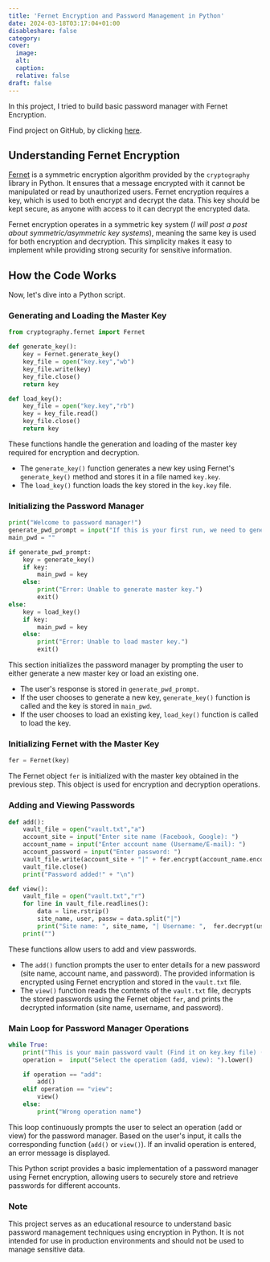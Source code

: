 ```yaml
---
title: 'Fernet Encryption and Password Management in Python'
date: 2024-03-18T03:17:04+01:00
disableshare: false
category:
cover:
  image:
  alt:
  caption:
  relative: false
draft: false
---
```


In this project, I tried to build basic password manager with Fernet Encryption.

Find project on GitHub, by clicking [here](https://github.com/heyitsazar/basic_password_manager).

## Understanding Fernet Encryption

[Fernet](https://cryptography.io/en/latest/fernet/) is a symmetric encryption algorithm provided by the `cryptography` library in Python. It ensures that a message encrypted with it cannot be manipulated or read by unauthorized users. Fernet encryption requires a key, which is used to both encrypt and decrypt the data. This key should be kept secure, as anyone with access to it can decrypt the encrypted data.

Fernet encryption operates in a symmetric key system (*I will post a post about symmetric/asymmetric key systems*), meaning the same key is used for both encryption and decryption. This simplicity makes it easy to implement while providing strong security for sensitive information.

## How the Code Works

Now, let's dive into a Python script.

### Generating and Loading the Master Key

```python
from cryptography.fernet import Fernet

def generate_key():
    key = Fernet.generate_key()
    key_file = open("key.key","wb")
    key_file.write(key)
    key_file.close()
    return key

def load_key():
    key_file = open("key.key","rb")
    key = key_file.read()
    key_file.close()
    return key
```

These functions handle the generation and loading of the master key required for encryption and decryption. 
- The `generate_key()` function generates a new key using Fernet's `generate_key()` method and stores it in a file named `key.key`.
- The `load_key()` function loads the key stored in the `key.key` file.

### Initializing the Password Manager

```python
print("Welcome to password manager!")
generate_pwd_prompt = input("If this is your first run, we need to generate a master key. Do you want to generate it? (y/n): ").lower() == "y"
main_pwd = ""

if generate_pwd_prompt:
    key = generate_key()
    if key:
        main_pwd = key
    else:
        print("Error: Unable to generate master key.")
        exit()  
else:
    key = load_key()
    if key:
        main_pwd = key
    else:
        print("Error: Unable to load master key.")
        exit()  
```

This section initializes the password manager by prompting the user to either generate a new master key or load an existing one. 
- The user's response is stored in `generate_pwd_prompt`.
- If the user chooses to generate a new key, `generate_key()` function is called and the key is stored in `main_pwd`.
- If the user chooses to load an existing key, `load_key()` function is called to load the key.

### Initializing Fernet with the Master Key

```python
fer = Fernet(key)
```

The Fernet object `fer` is initialized with the master key obtained in the previous step. This object is used for encryption and decryption operations.

### Adding and Viewing Passwords

```python
def add():
    vault_file = open("vault.txt","a")
    account_site = input("Enter site name (Facebook, Google): ")
    account_name = input("Enter account name (Username/E-mail): ")
    account_password = input("Enter password: ")
    vault_file.write(account_site + "|" + fer.encrypt(account_name.encode()).decode() + "|" + fer.encrypt(account_password.encode()).decode())
    vault_file.close()
    print("Password added!" + "\n")

def view():
    vault_file = open("vault.txt","r")
    for line in vault_file.readlines():
        data = line.rstrip()
        site_name, user, passw = data.split("|")
        print("Site name: ", site_name, "| Username: ",  fer.decrypt(user.encode()).decode(), "| Password: ", fer.decrypt(passw.encode()).decode())
    print("")
```

These functions allow users to add and view passwords.
- The `add()` function prompts the user to enter details for a new password (site name, account name, and password). The provided information is encrypted using Fernet encryption and stored in the `vault.txt` file.
- The `view()` function reads the contents of the `vault.txt` file, decrypts the stored passwords using the Fernet object `fer`, and prints the decrypted information (site name, username, and password).

### Main Loop for Password Manager Operations

```python
while True:
    print("This is your main password vault (Find it on key.key file) (DO NOT LOSE IT!!!): " + main_pwd.decode())
    operation =  input("Select the operation (add, view): ").lower()

    if operation == "add":
        add()
    elif operation == "view":
        view()
    else:
        print("Wrong operation name")
```

This loop continuously prompts the user to select an operation (add or view) for the password manager. Based on the user's input, it calls the corresponding function (`add()` or `view()`). If an invalid operation is entered, an error message is displayed.

This Python script provides a basic implementation of a password manager using Fernet encryption, allowing users to securely store and retrieve passwords for different accounts.

### Note
This project serves as an educational resource to understand basic password management techniques using encryption in Python. It is not intended for use in production environments and should not be used to manage sensitive data.